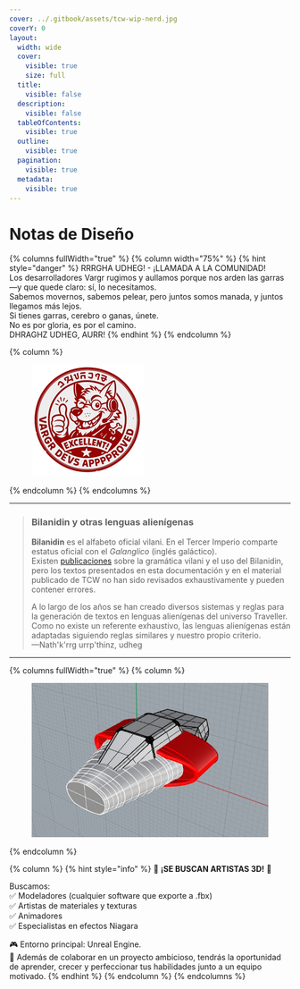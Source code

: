 ```yaml
---
cover: ../.gitbook/assets/tcw-wip-nerd.jpg
coverY: 0
layout:
  width: wide
  cover:
    visible: true
    size: full
  title:
    visible: false
  description:
    visible: false
  tableOfContents:
    visible: true
  outline:
    visible: true
  pagination:
    visible: true
  metadata:
    visible: true
---
```


# Notas de Diseño

{% columns fullWidth="true" %}
{% column width="75%" %}
{% hint style="danger" %}
RRRGHA UDHEG! - ¡LLAMADA A LA COMUNIDAD!\
Los desarrolladores Vargr rugimos y aullamos porque nos arden las garras —y que quede claro: sí, lo necesitamos.\
Sabemos movernos, sabemos pelear, pero juntos somos manada, y juntos llegamos más lejos.\
Si tienes garras, cerebro o ganas, únete.\
No es por gloria, es por el camino.\
DHRAGHZ UDHEG, AURR!
{% endhint %}
{% endcolumn %}

{% column %}
<figure><img src="../.gitbook/assets/vargr-devs.png" alt=""><figcaption></figcaption></figure>
{% endcolumn %}
{% endcolumns %}

***

> ### Bilanidin y otras lenguas alienígenas
>
> **Bilanidin** es el alfabeto oficial vilani. En el Tercer Imperio comparte estatus oficial con el _Galanglico_ (inglés galáctico).\
> Existen [publicaciones](https://wiki.travellerrpg.com/Vilani_Grammar_and_Glossary) sobre la gramática vilani y el uso del Bilanidin, pero los textos presentados en esta documentación y en el material publicado de TCW no han sido revisados exhaustivamente y pueden contener errores.
>
> A lo largo de los años se han creado diversos sistemas y reglas para la generación de textos en lenguas alienígenas del universo Traveller.\
> Como no existe un referente exhaustivo, las lenguas alienígenas están adaptadas siguiendo reglas similares y nuestro propio criterio.\
> —Nath'k'rrg urrp'thinz, udheg

***

{% columns fullWidth="true" %}
{% column %}
<figure><img src="../.gitbook/assets/design-devel.jpg" alt=""><figcaption></figcaption></figure>
{% endcolumn %}

{% column %}
{% hint style="info" %}
🎨 **¡SE BUSCAN ARTISTAS 3D!** 🚀

Buscamos:\
✅ Modeladores (cualquier software que exporte a .fbx)\
✅ Artistas de materiales y texturas\
✅ Animadores\
✅ Especialistas en efectos Niagara

🎮 Entorno principal: Unreal Engine.\
💬 Además de colaborar en un proyecto ambicioso, tendrás la oportunidad de aprender, crecer y perfeccionar tus habilidades junto a un equipo motivado.
{% endhint %}
{% endcolumn %}
{% endcolumns %}
